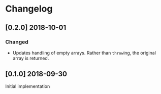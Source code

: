 # Changelog

## [0.2.0] 2018-10-01
### Changed
- Updates handling of empty arrays. Rather than `throw`ing, the original array is returned.

## [0.1.0] 2018-09-30
Initial implementation